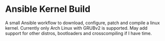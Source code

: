 # Ansible Kernel Build

A small Ansible workflow to download, configure, patch and compile a linux kernel. 
Currently only Arch Linux with GRUBv2 is supported. May add support for other distros, bootloaders and crosscompiling if I have time. 

 
 
 
